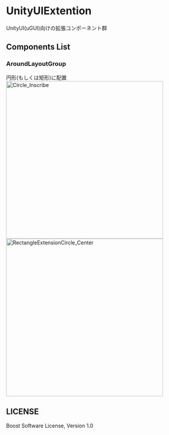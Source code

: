 # UnityUIExtention
UnityUI(uGUI)向けの拡張コンポーネント群



## Components List

### AroundLayoutGroup
円形(もしくは矩形)に配置  
<img alt="Circle_Inscribe" src="https://raw.githubusercontent.com/eral/UnityUIExtention/master/Assets/UIExtention/Common/Documents/AroundLayoutGroup_Circle_Inscribe.png" width="426">
<img alt="RectangleExtensionCircle_Center" src="https://raw.githubusercontent.com/eral/UnityUIExtention/master/Assets/UIExtention/Common/Documents/AroundLayoutGroup_RectangleExtensionCircle_Center.png" width="426">



## LICENSE
Boost Software License, Version 1.0
